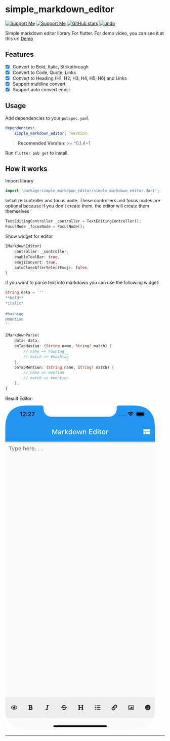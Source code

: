 # simple_markdown_editor


[![Support Me](https://img.shields.io/badge/Donate-Paypal-blue.svg)](https://paypal.me/zahniaradirahman?locale.x=en_US)
[![Support Me](https://img.shields.io/badge/Donate-Saweria-orange.svg)](https://saweria.co/zahniar88)
[![GitHub stars](https://img.shields.io/github/stars/zahniar88/simple_markdown_editor?color=green)](https://github.com/zahniar88/simple_markdown_editor)
[![undo](https://img.shields.io/pub/v/simple_markdown_editor.svg?color=teal)](https://pub.dev/packages/simple_markdown_editor)


Simple markdown editor library For flutter. 
For demo video, you can see it at this url [Demo](https://youtu.be/aYBeXXDoNPo)

## Features
- [x] Convert to Bold, Italic, Strikethrough
- [x] Convert to Code, Quote, Links
- [x] Convert to Heading (H1, H2, H3, H4, H5, H6) and Links
- [x] Support multiline convert
- [x] Support auto convert emoji

## Usage

Add dependencies to your `pubspec.yaml`

```yaml
dependencies:
    simple_markdown_editor: ^version
```
> **Recomended Version:** >= ^0.1.4+1

Run `flutter pub get` to install.

## How it works

Import library

```dart
import 'package:simple_markdown_editor/simple_markdown_editor.dart';
```

Initialize controller and focus node. These controllers and focus nodes are optional because if you don't create them, the editor will create them themselves

```dart
TextEditingController _controller = TextEditingController();
FocusNode _focusNode = FocusNode();
```

Show widget for editor

```dart
ZMarkdownEditor(
    controller: _controller,
    enableToolBar: true,
    emojiConvert: true,
    autoCloseAfterSelectEmoji: false,
)
```

if you want to parse text into markdown you can use the following widget:

```dart
String data = '''
**bold**
*italic*

#hashtag
@mention
'''

ZMarkdownParse(
    data: data,
    onTapHastag: (String name, String? match) {
        // name => hashtag
        // match => #hashtag
    },
    onTapMention: (String name, String? match) {
        // name => mention
        // match => #mention
    },
)
```

Result Editor:

![](pictures/screenshoot.png)

___
